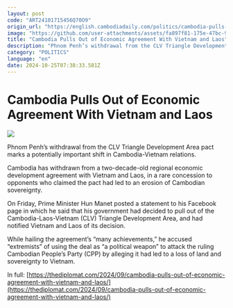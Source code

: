 ```yaml
---
layout: post
code: "ART24101715456Q70O9"
origin_url: "https://english.cambodiadaily.com/politics/cambodia-pulls-out-of-economic-agreement-with-vietnam-and-laos-189440/"
image: "https://github.com/user-attachments/assets/fa897f81-175e-47bc-9e8b-3bb467183358"
title: "Cambodia Pulls Out of Economic Agreement With Vietnam and Laos"
description: "Phnom Penh’s withdrawal from the CLV Triangle Development Area pact marks a potentially important shift in Cambodia-Vietnam relations."
category: "POLITICS"
language: "en"
date: 2024-10-25T07:38:33.581Z
---
```


# Cambodia Pulls Out of Economic Agreement With Vietnam and Laos

 ![](https://github.com/user-attachments/assets/e6683b97-cc6c-42e4-a7e2-d09a85c24f55)

Phnom Penh’s withdrawal from the CLV Triangle Development Area pact marks a potentially important shift in Cambodia-Vietnam relations.

Cambodia has withdrawn from a two-decade-old regional economic development agreement with Vietnam and Laos, in a rare concession to opponents who claimed the pact had led to an erosion of Cambodian sovereignty.

On Friday, Prime Minister Hun Manet posted a statement to his Facebook page in which he said that his government had decided to pull out of the Cambodia-Laos-Vietnam (CLV) Triangle Development Area, and had notified Vietnam and Laos of its decision.

While hailing the agreement’s “many achievements,” he accused “extremists” of using the deal as “a political weapon” to attack the ruling Cambodian People’s Party (CPP) by alleging it had led to a loss of land and sovereignty to Vietnam.

In full: [https://thediplomat.com/2024/09/cambodia-pulls-out-of-economic-agreement-with-vietnam-and-laos/](https://thediplomat.com/2024/09/cambodia-pulls-out-of-economic-agreement-with-vietnam-and-laos/)
